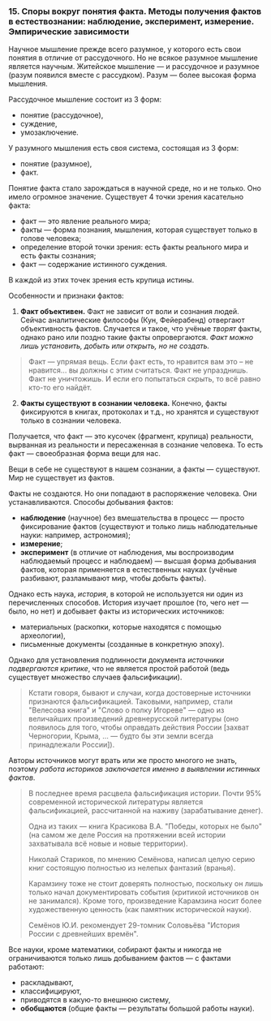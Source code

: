 ### 15. Споры вокруг понятия факта. Методы получения фактов в естествознании: наблюдение, эксперимент, измерение. Эмпирические зависимости

Научное мышление прежде всего разумное, у которого есть свои понятия в отличие от рассудочного.
Но не всякое разумное мышление является научным.
Житейское мышление — и рассудочное и разумное (разум появился вместе с рассудком).
Разум — более высокая форма мышления.

Рассудочное мышление состоит из 3 форм:
- понятие (рассудочное),
- суждение,
- умозаключение.

У разумного мышления есть своя система, состоящая из 3 форм:
- понятие (разумное),
- факт.

Понятие факта стало зарождаться в научной среде, но и не только.
Оно имело огромное значение.
Существует 4 точки зрения касательно факта:
- факт — это явление реального мира;
- факты — форма познания, мышления, которая существует только в голове человека;
- определение второй точки зрения: есть факты реального мира и есть факты сознания;
- факт — содержание истинного суждения.

В каждой из этих точек зрения есть крупица истины.

Особенности и признаки фактов:
1. __Факт объективен.__
Факт не зависит от воли и сознания людей.
Сейчас аналитические философы (Кун, Фейерабенд) отвергают объективность фактов.
Случается и такое, что учёные _творят_ факты, однако рано или поздно такие факты опровергаются.
_Факт можно лишь установить, добыть или открыть, но не создать._
  > Факт — упрямая вещь.
  > Если факт есть, то нравится вам это – не нравится... вы должны с этим считаться.
  > Факт не упразднишь.
  > Факт не уничтожишь.
  > И если его попытаться скрыть, то всё равно кто-то его найдёт.

2. __Факты существуют в сознании человека.__
Конечно, факты фиксируются в книгах, протоколах и т.д., но хранятся и существуют только в сознании человека.


Получается, что факт — это кусочек (фрагмент, крупица) реальности, вырванная из реальности и пересаженная в сознание человека.
То есть факт — своеобразная форма вещи для нас.

Вещи в себе не существуют в нашем сознании, а факты — существуют.
Мир не существует из фактов.

Факты не создаются.
Но они попадают в распоряжение человека.
Они устанавливаются.
Способы добывания фактов:
- __наблюдение__ (научное) без вмешательства в процесс — просто фиксирование фактов (существуют и только лишь наблюдательные науки: например, астрономия);
- __измерение__;
- __эксперимент__ (в отличие от наблюдения, мы воспроизводим наблюдаемый процесс и наблюдаем) — высшая форма добывания фактов, которая применяется в естественных науках (учёные разбивают, разламывают мир, чтобы добыть факты).

Однако есть наука, _история_, в которой не используется ни один из перечисленных способов.
История изучает прошлое (то, чего нет — было, но нет) и добывает факты из исторических источников:
- материальных (раскопки, которые находятся с помощью археологии),
- письменные документы (созданные в конкретную эпоху).

Однако для установления подлинности документа _источники подвергаются критике_, что не является простой работой (ведь существует множество случаев фальсификации).
> Кстати говоря, бывают и случаи, когда достоверные источники признаются фальсификацией.
> Таковыми, например, стали "Велесова книга" и "Слово о полку Игореве" — одно из величайших произведений древнерусской литературы (оно появилось для того, чтобы оправдать действия России [захват Черногории, Крыма, ... — будто бы эти земли всегда принадлежали России]).

Авторы источников могут врать или же просто многого не знать, поэтому _работа историков заключается именно в выявлении истинных фактов_.
> В последнее время расцвела фальсификация истории.
> Почти 95% современной исторической литературы является фальсификацией, рассчитанной на наживу (зарабатывание денег).
>
> Одна из таких — книга Красикова В.А. "Победы, которых не было" (на самом же деле Россия на протяжении всей истории захватывала всё новые и новые территории).
>
> Николай Стариков, по мнению Семёнова, написал целую серию книг состоящую полностью из нелепых фантазий (вранья).
>
> Карамзину тоже не стоит доверять полностью, поскольку он лишь только начал документировать события (критикой источников он не занимался).
> Кроме того, произведение Карамзина носит более художественную ценность (как памятник исторической науки).
>
> Семёнов Ю.И. рекомендует 29-томник Соловьёва "История России с древнейших времён".

Все науки, кроме математики, собирают факты и никогда не ограничиваются только лишь добыванием фактов — с фактами работают:
- раскладывают,
- классифицируют,
- приводятся в какую-то внешнюю систему,
- __обобщаются__ (общие факты — результаты большой работы науки).


